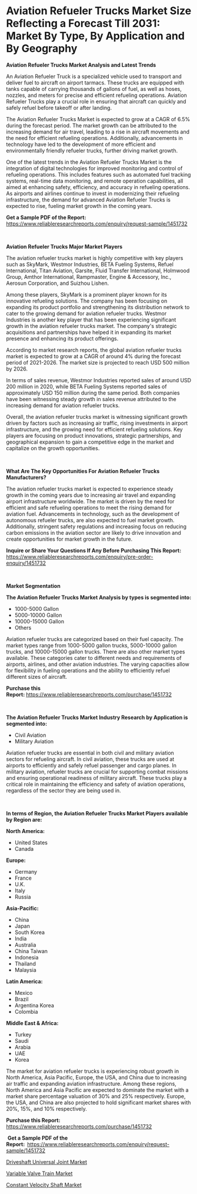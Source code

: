 <p><h1>Aviation Refueler Trucks Market Size Reflecting a Forecast Till 2031: Market By Type, By Application and By Geography</h1></p><p><strong>Aviation Refueler Trucks Market Analysis and Latest Trends</strong></p>
<p><p>An Aviation Refueler Truck is a specialized vehicle used to transport and deliver fuel to aircraft on airport tarmacs. These trucks are equipped with tanks capable of carrying thousands of gallons of fuel, as well as hoses, nozzles, and meters for precise and efficient refueling operations. Aviation Refueler Trucks play a crucial role in ensuring that aircraft can quickly and safely refuel before takeoff or after landing.</p><p>The Aviation Refueler Trucks Market is expected to grow at a CAGR of 6.5% during the forecast period. The market growth can be attributed to the increasing demand for air travel, leading to a rise in aircraft movements and the need for efficient refueling operations. Additionally, advancements in technology have led to the development of more efficient and environmentally friendly refueler trucks, further driving market growth.</p><p>One of the latest trends in the Aviation Refueler Trucks Market is the integration of digital technologies for improved monitoring and control of refueling operations. This includes features such as automated fuel tracking systems, real-time data monitoring, and remote operation capabilities, all aimed at enhancing safety, efficiency, and accuracy in refueling operations. As airports and airlines continue to invest in modernizing their refueling infrastructure, the demand for advanced Aviation Refueler Trucks is expected to rise, fueling market growth in the coming years.</p></p>
<p><strong>Get a Sample PDF of the Report:&nbsp;</strong> <a href="https://www.reliableresearchreports.com/enquiry/request-sample/1451732">https://www.reliableresearchreports.com/enquiry/request-sample/1451732</a></p>
<p>&nbsp;</p>
<p><strong>Aviation Refueler Trucks Major Market Players</strong></p>
<p><p>The aviation refueler trucks market is highly competitive with key players such as SkyMark, Westmor Industries, BETA Fueling Systems, Refuel International, Titan Aviation, Garsite, Fluid Transfer International, Holmwood Group, Amthor International, Rampmaster, Engine & Accessory, Inc., Aerosun Corporation, and Suizhou Lishen. </p><p>Among these players, SkyMark is a prominent player known for its innovative refueling solutions. The company has been focusing on expanding its product portfolio and strengthening its distribution network to cater to the growing demand for aviation refueler trucks. Westmor Industries is another key player that has been experiencing significant growth in the aviation refueler trucks market. The company's strategic acquisitions and partnerships have helped it in expanding its market presence and enhancing its product offerings. </p><p>According to market research reports, the global aviation refueler trucks market is expected to grow at a CAGR of around 4% during the forecast period of 2021-2026. The market size is projected to reach USD 500 million by 2026. </p><p>In terms of sales revenue, Westmor Industries reported sales of around USD 200 million in 2020, while BETA Fueling Systems reported sales of approximately USD 150 million during the same period. Both companies have been witnessing steady growth in sales revenue attributed to the increasing demand for aviation refueler trucks. </p><p>Overall, the aviation refueler trucks market is witnessing significant growth driven by factors such as increasing air traffic, rising investments in airport infrastructure, and the growing need for efficient refueling solutions. Key players are focusing on product innovations, strategic partnerships, and geographical expansion to gain a competitive edge in the market and capitalize on the growth opportunities.</p></p>
<p>&nbsp;</p>
<p><strong>What Are The Key Opportunities For Aviation Refueler Trucks Manufacturers?</strong></p>
<p><p>The aviation refueler trucks market is expected to experience steady growth in the coming years due to increasing air travel and expanding airport infrastructure worldwide. The market is driven by the need for efficient and safe refueling operations to meet the rising demand for aviation fuel. Advancements in technology, such as the development of autonomous refueler trucks, are also expected to fuel market growth. Additionally, stringent safety regulations and increasing focus on reducing carbon emissions in the aviation sector are likely to drive innovation and create opportunities for market growth in the future.</p></p>
<p><strong>Inquire or Share Your Questions If Any Before Purchasing This Report:</strong> <a href="https://www.reliableresearchreports.com/enquiry/pre-order-enquiry/1451732">https://www.reliableresearchreports.com/enquiry/pre-order-enquiry/1451732</a></p>
<p>&nbsp;</p>
<p><strong>Market Segmentation</strong></p>
<p><strong>The Aviation Refueler Trucks Market Analysis by types is segmented into:</strong></p>
<p><ul><li>1000-5000 Gallon</li><li>5000-10000 Gallon</li><li>10000-15000 Gallon</li><li>Others</li></ul></p>
<p><p>Aviation refueler trucks are categorized based on their fuel capacity. The market types range from 1000-5000 gallon trucks, 5000-10000 gallon trucks, and 10000-15000 gallon trucks. There are also other market types available. These categories cater to different needs and requirements of airports, airlines, and other aviation industries. The varying capacities allow for flexibility in fueling operations and the ability to efficiently refuel different sizes of aircraft.</p></p>
<p><strong>Purchase this Report:&nbsp;</strong><a href="https://www.reliableresearchreports.com/purchase/1451732">https://www.reliableresearchreports.com/purchase/1451732</a></p>
<p>&nbsp;</p>
<p><strong>The Aviation Refueler Trucks Market Industry Research by Application is segmented into:</strong></p>
<p><ul><li>Civil Aviation</li><li>Military Aviation</li></ul></p>
<p><p>Aviation refueler trucks are essential in both civil and military aviation sectors for refueling aircraft. In civil aviation, these trucks are used at airports to efficiently and safely refuel passenger and cargo planes. In military aviation, refueler trucks are crucial for supporting combat missions and ensuring operational readiness of military aircraft. These trucks play a critical role in maintaining the efficiency and safety of aviation operations, regardless of the sector they are being used in.</p></p>
<p>&nbsp;</p>
<p><strong>In terms of Region, the Aviation Refueler Trucks Market Players available by Region are:</strong></p>
<p>
    <p> <strong> North America: </strong>
        <ul>
            <li>United States</li>
            <li>Canada</li>
        </ul>
        </p> 
    <p> <strong> Europe: </strong>
        <ul>
            <li>Germany</li>
            <li>France</li>
            <li>U.K.</li>
            <li>Italy</li>
            <li>Russia</li>
        </ul>
        </p> 
    <p> <strong> Asia-Pacific: </strong>
        <ul>
            <li>China</li>
            <li>Japan</li>
            <li>South Korea</li>
            <li>India</li>
            <li>Australia</li>
            <li>China Taiwan</li>
            <li>Indonesia</li>
            <li>Thailand</li>
            <li>Malaysia</li>
        </ul>
        </p> 
    <p> <strong> Latin America: </strong>
        <ul>
            <li>Mexico</li>
            <li>Brazil</li>
            <li>Argentina Korea</li>
            <li>Colombia</li>
        </ul>
        </p> 
    <p> <strong> Middle East & Africa: </strong>
        <ul>
            <li>Turkey</li>
            <li>Saudi</li>
            <li>Arabia</li>
            <li>UAE</li>
            <li>Korea</li>
        </ul>
    </p>
    </p>
<p><p>The market for aviation refueler trucks is experiencing robust growth in North America, Asia Pacific, Europe, the USA, and China due to increasing air traffic and expanding aviation infrastructure. Among these regions, North America and Asia Pacific are expected to dominate the market with a market share percentage valuation of 30% and 25% respectively. Europe, the USA, and China are also projected to hold significant market shares with 20%, 15%, and 10% respectively.</p></p>
<p><strong>Purchase this Report: </strong><a href="https://www.reliableresearchreports.com/purchase/1451732">https://www.reliableresearchreports.com/purchase/1451732</a></p>
<p>&nbsp;<strong>Get a Sample PDF of the Report:&nbsp;&nbsp;</strong><a href="https://www.reliableresearchreports.com/enquiry/request-sample/1451732">https://www.reliableresearchreports.com/enquiry/request-sample/1451732</a></p>
<p><strong></strong></p>
<p><p><a href="https://github.com/angelajermaine/Market-Research-Report-List-2/blob/main/driveshaft-universal-joint-market.md">Driveshaft Universal Joint Market</a></p><p><a href="https://github.com/shotows/Market-Research-Report-List-1/blob/main/variable-valve-train-market.md">Variable Valve Train Market</a></p><p><a href="https://github.com/beatblasta/Market-Research-Report-List-2/blob/main/constant-velocity-shaft-market.md">Constant Velocity Shaft Market</a></p></p>